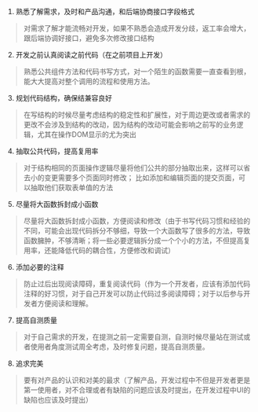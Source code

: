 1. 熟悉了解需求，及时和产品沟通，和后端协商接口字段格式

> 对需求了解才能流畅对开发，如果不熟悉会造成开发分歧，返工率会增大，跟后端协调好接口，避免多次修改接口结构

2. 开发之前认真阅读之前代码（在之前项目上开发）

> 熟悉公共组件方法和代码书写方式，对一个陌生的函数需要一直查看到根，能大大提高对整个调用的流程和使用方法。

3. 规划代码结构，确保结兼容良好

> 在写结构的时候尽量考虑结构的稳定性和扩展性，对于周边更改或者需求的更改不会涉及到结构的改动，因为结构的改动可能会影响之前写的业务逻辑，尤其在操作DOM显示的尤为突出

4. 抽取公共代码，提高复用率

> 对于结构相同的页面操作逻辑尽量将他们公共的部分抽取出来，这样可以省去小的变更需要多个页面同时修改； 比如添加和编辑页面的提交页面，可以抽取他们获取表单值的方法

5. 尽量将大函数拆封成小函数

> 尽量将大函数拆封成小函数，方便阅读和修改（由于书写代码习惯和经验的不同，可能会出现代码拆分不够细，导致一个大函数写了很多的方法，导致函数臃肿，不够清晰；将一些必要逻辑拆分成一个个小的方法，不但提高复用率，还能降低代码的耦合性，方便修改和调试）
    
6. 添加必要的注释

> 防止过后出现阅读障碍，重复阅读代码（作为一个开发者，应该有添加代码注释的好习惯，对于自己开发可以防止代码过多阅读障碍；对于以后参与开发者方便阅读和理解。

7. 提高自测质量

> 对于自己需求的开发，在提测之前一定需要自测，自测时候尽量站在测试或者使用者角度测试周全考虑，及时修复问题，提高自测质量。

8. 追求完美

> 要有对产品的认识和对美的最求（了解产品，开发过程中不但是开发者更是第一使用者，对不合理或者有缺陷的问题应该及时提出，在开发过程中UI的缺陷也应该及时提出）
